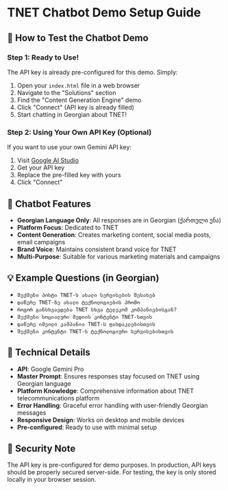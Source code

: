 # TNET Chatbot Demo Setup Guide

## 🚀 How to Test the Chatbot Demo

### Step 1: Ready to Use!

The API key is already pre-configured for this demo. Simply:

1. Open your `index.html` file in a web browser
2. Navigate to the "Solutions" section
3. Find the "Content Generation Engine" demo
4. Click "Connect" (API key is already filled)
5. Start chatting in Georgian about TNET!

### Step 2: Using Your Own API Key (Optional)

If you want to use your own Gemini API key:
1. Visit [Google AI Studio](https://makersuite.google.com/app/apikey)
2. Get your API key
3. Replace the pre-filled key with yours
4. Click "Connect"

## 🤖 Chatbot Features

- **Georgian Language Only**: All responses are in Georgian (ქართული ენა)
- **Platform Focus**: Dedicated to TNET
- **Content Generation**: Creates marketing content, social media posts, email campaigns
- **Brand Voice**: Maintains consistent brand voice for TNET
- **Multi-Purpose**: Suitable for various marketing materials and campaigns

## 💡 Example Questions (in Georgian)

- `შექმენი პოსტი TNET-ს ახალი სერვისების შესახებ`
- `დაწერე TNET-ზე ახალი ტექნოლოგიების პრომო`
- `როგორ განსხვავდება TNET სხვა ტელეკომ კომპანიებისგან?`
- `შექმენი სოციალური მედიის კონტენტი TNET-სთვის`
- `დაწერე იმეილი კამპანია TNET-ს ფასდაკლებისთვის`
- `შექმენი კონტენტი TNET-ს ტექნოლოგიური სერვისებისთვის`

## 🔧 Technical Details

- **API**: Google Gemini Pro
- **Master Prompt**: Ensures responses stay focused on TNET using Georgian language
- **Platform Knowledge**: Comprehensive information about TNET telecommunications platform
- **Error Handling**: Graceful error handling with user-friendly Georgian messages
- **Responsive Design**: Works on desktop and mobile devices
- **Pre-configured**: Ready to use with minimal setup

## 🔐 Security Note

The API key is pre-configured for demo purposes. In production, API keys should be properly secured server-side. For testing, the key is only stored locally in your browser session. 